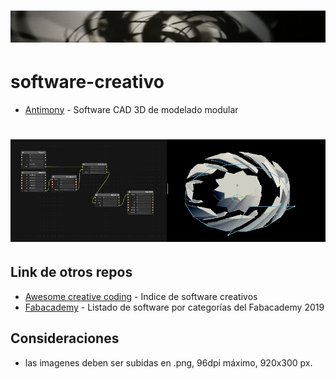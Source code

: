 # [<img src="img/header.png"/>](https://github.com/tallerintegrado2020/software-creativo)

# software-creativo
- [Antimony](https://www.mattkeeter.com/projects/antimony/3/) - Software CAD 3D de modelado modular
# [<img src="img/antimony.png"/>](https://github.com/tallerintegrado2020/software-creativo)



## Link de otros repos

- [Awesome creative coding](https://github.com/terkelg/awesome-creative-coding) - Indice de software creativos
- [Fabacademy](https://github.com/terkelg/awesome-creative-coding) - Listado de software por categorías del Fabacademy 2019

## Consideraciones
- las imagenes deben ser subidas en .png, 96dpi máximo, 920x300 px. 